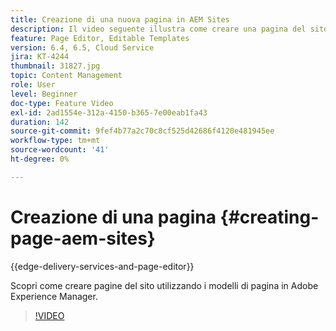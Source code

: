```yaml
---
title: Creazione di una nuova pagina in AEM Sites
description: Il video seguente illustra come creare una pagina del sito basata su un modello in Adobe Experience Manager.
feature: Page Editor, Editable Templates
version: 6.4, 6.5, Cloud Service
jira: KT-4244
thumbnail: 31827.jpg
topic: Content Management
role: User
level: Beginner
doc-type: Feature Video
exl-id: 2ad1554e-312a-4150-b365-7e00eab1fa43
duration: 142
source-git-commit: 9fef4b77a2c70c8cf525d42686f4120e481945ee
workflow-type: tm+mt
source-wordcount: '41'
ht-degree: 0%

---
```


# Creazione di una pagina {#creating-page-aem-sites}

{{edge-delivery-services-and-page-editor}}

Scopri come creare pagine del sito utilizzando i modelli di pagina in Adobe Experience Manager.

>[!VIDEO](https://video.tv.adobe.com/v/31827?quality=12&learn=on)
